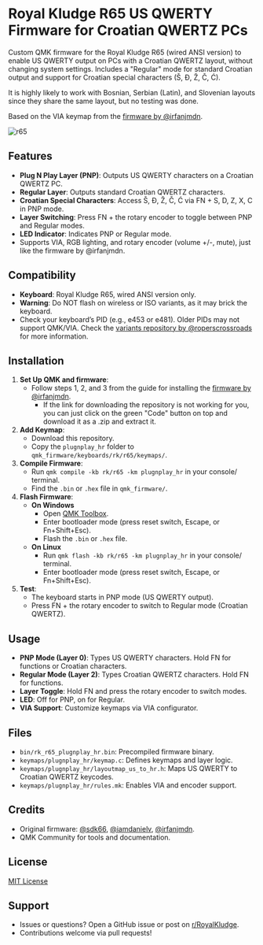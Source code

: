 # Royal Kludge R65 US QWERTY Firmware for Croatian QWERTZ PCs

Custom QMK firmware for the Royal Kludge R65 (wired ANSI version) to enable US QWERTY output on PCs with a Croatian QWERTZ layout, without changing system settings. Includes a "Regular" mode for standard Croatian output and support for Croatian special characters (Š, Đ, Ž, Č, Ć).

It is highly likely to work with Bosnian, Serbian (Latin), and Slovenian layouts since they share the same layout, but no testing was done.

Based on the VIA keymap from the [firmware by @irfanjmdn](https://github.com/irfanjmdn/r65).

![r65](https://github.com/user-attachments/assets/ff57b0ae-d368-4a9d-9b94-b11eaceebda5)

## Features
- **Plug N Play Layer (PNP)**: Outputs US QWERTY characters on a Croatian QWERTZ PC.
- **Regular Layer**: Outputs standard Croatian QWERTZ characters.
- **Croatian Special Characters**: Access Š, Đ, Ž, Č, Ć via FN + S, D, Z, X, C in PNP mode.
- **Layer Switching**: Press FN + the rotary encoder to toggle between PNP and Regular modes.
- **LED Indicator**: Indicates PNP or Regular mode.
- Supports VIA, RGB lighting, and rotary encoder (volume +/-, mute), just like the firmware by @irfanjmdn.

## Compatibility
- **Keyboard**: Royal Kludge R65, wired ANSI version only.
- **Warning**: Do NOT flash on wireless or ISO variants, as it may brick the keyboard.
- Check your keyboard’s PID (e.g., e453 or e481). Older PIDs may not support QMK/VIA. Check the [variants repository by @roperscrossroads](https://github.com/roperscrossroads/r65-variants) for more information.

## Installation
1. **Set Up QMK and firmware**:
   - Follow steps 1, 2, and 3 from the guide for installing the [firmware by @irfanjmdn](https://github.com/irfanjmdn/r65).
      - If the link for downloading the repository is not working for you, you can just click on the green "Code" button on top and download it as a .zip and extract it.
2. **Add Keymap**:
   - Download this repository.
   - Copy the `plugnplay_hr` folder to `qmk_firmware/keyboards/rk/r65/keymaps/`.
3. **Compile Firmware**:
   - Run `qmk compile -kb rk/r65 -km plugnplay_hr` in your console/ terminal.
   - Find the `.bin` or `.hex` file in `qmk_firmware/`.
4. **Flash Firmware**:
   - __On Windows__
      - Open [QMK Toolbox](https://github.com/qmk/qmk_toolbox).
      - Enter bootloader mode (press reset switch, Escape, or Fn+Shift+Esc).
      - Flash the `.bin` or `.hex` file.
   - __On Linux__
      - Run `qmk flash -kb rk/r65 -km plugnplay_hr`  in your console/ terminal.
      - Enter bootloader mode (press reset switch, Escape, or Fn+Shift+Esc).
6. **Test**:
   - The keyboard starts in PNP mode (US QWERTY output).
   - Press FN + the rotary encoder to switch to Regular mode (Croatian QWERTZ).

## Usage
- **PNP Mode (Layer 0)**: Types US QWERTY characters. Hold FN for functions or Croatian characters.
- **Regular Mode (Layer 2)**: Types Croatian QWERTZ characters. Hold FN for functions.
- **Layer Toggle**: Hold FN and press the rotary encoder to switch modes.
- **LED**: Off for PNP, on for Regular.
- **VIA Support**: Customize keymaps via VIA configurator.

## Files
- `bin/rk_r65_plugnplay_hr.bin`: Precompiled firmware binary.
- `keymaps/plugnplay_hr/keymap.c`: Defines keymaps and layer logic.
- `keymaps/plugnplay_hr/layoutmap_us_to_hr.h`: Maps US QWERTY to Croatian QWERTZ keycodes.
- `keymaps/plugnplay_hr/rules.mk`: Enables VIA and encoder support.

## Credits
- Original firmware: [@sdk66](https://github.com/sdk66), [@iamdanielv](https://github.com/iamdanielv), [@irfanjmdn](https://github.com/irfanjmdn/r65).
- QMK Community for tools and documentation.

## License
[MIT License](LICENSE)

## Support
- Issues or questions? Open a GitHub issue or post on [r/RoyalKludge](https://www.reddit.com/r/RoyalKludge/).
- Contributions welcome via pull requests!
